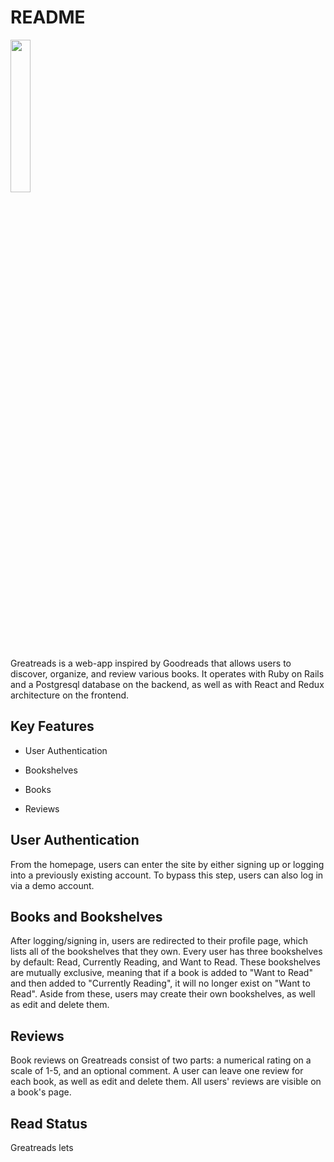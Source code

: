 # README

<a href="https://aa-greatreads.herokuapp.com">
<img width=25% height=25% src="https://i.imgur.com/SKhVy5z.png" />
</a>

Greatreads is a web-app inspired by Goodreads that allows users to discover, organize, and review various books. It operates with Ruby on Rails and a Postgresql database on the backend, as well as with React and Redux architecture on the frontend.

## Key Features

* User Authentication

* Bookshelves

* Books

* Reviews

## User Authentication

From the homepage, users can enter the site by either signing up or logging into a previously existing account. To bypass this step, users can also log in via a demo account.

## Books and Bookshelves

After logging/signing in, users are redirected to their profile page, which lists all of the bookshelves that they own. Every user has three bookshelves by default: Read, Currently Reading, and Want to Read. These bookshelves are mutually exclusive, meaning that if a book is added to "Want to Read" and then added to "Currently Reading", it will no longer exist on "Want to Read". Aside from these, users may create their own bookshelves, as well as edit and delete them.

## Reviews

Book reviews on Greatreads consist of two parts: a numerical rating on a scale of 1-5, and an optional comment. A user can leave one review for each book, as well as edit and delete them. All users' reviews are visible on a book's page.

## Read Status

Greatreads lets
